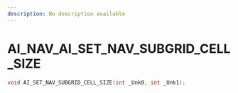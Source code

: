 ```yaml
---
description: No description available 
---
```


# AI_NAV\_AI_SET_NAV_SUBGRID_CELL_SIZE

```cpp
void AI_SET_NAV_SUBGRID_CELL_SIZE(int _Unk0, int _Unk1);
```